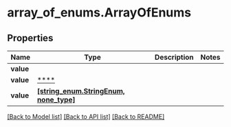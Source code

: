 # array_of_enums.ArrayOfEnums

## Properties
Name | Type | Description | Notes
------------ | ------------- | ------------- | -------------
**value** |  |  | 
**value** | [****](string_enum.StringEnum.md) |  | 
**value** | [**[string_enum.StringEnum, none_type]**](StringEnum.md) |  | 

[[Back to Model list]](../README.md#documentation-for-models) [[Back to API list]](../README.md#documentation-for-api-endpoints) [[Back to README]](../README.md)


